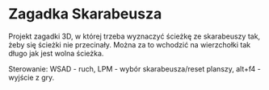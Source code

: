 # Zagadka Skarabeusza

Projekt zagadki 3D, w której trzeba wyznaczyć ścieżkę ze skarabeuszy tak, żeby się ścieżki nie przecinały. Można za to wchodzić na wierzchołki tak długo jak jest wolna ścieżka.  

Sterowanie: WSAD - ruch, LPM - wybór skarabeusza/reset planszy, alt+f4 - wyjście z gry.
